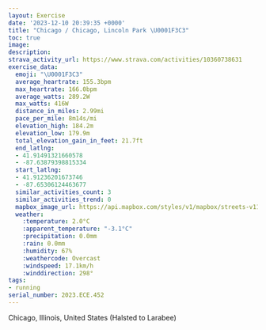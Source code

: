 ```yaml
---
layout: Exercise
date: '2023-12-10 20:39:35 +0000'
title: "Chicago / Chicago, Lincoln Park \U0001F3C3"
toc: true
image:
description:
strava_activity_url: https://www.strava.com/activities/10360738631
exercise_data:
  emoji: "\U0001F3C3"
  average_heartrate: 155.3bpm
  max_heartrate: 166.0bpm
  average_watts: 289.2W
  max_watts: 416W
  distance_in_miles: 2.99mi
  pace_per_mile: 8m14s/mi
  elevation_high: 184.2m
  elevation_low: 179.9m
  total_elevation_gain_in_feet: 21.7ft
  end_latlng:
  - 41.91491321660578
  - -87.63879398815334
  start_latlng:
  - 41.91236201673746
  - -87.65306124463677
  similar_activities_count: 3
  similar_activities_trend: 0
  mapbox_image_url: https://api.mapbox.com/styles/v1/mapbox/streets-v11/static/path-5+787af2-1.0(ugy~Fhl~uO%3FiBKaMC%5BQAAGA_A%40eDG_A%3FiFG_MESKGkABQCEO%3FKGqH%3FiIGu%40AmAIcBK%7D%40Ci%40E%7DOBqECyDNaBBi%40I%7B%40Sg%40IIQCg%40BKByAz%40q%40%40y%40FKO%40k%40AIg%40k%40CK%3FGLs%40%40%5B_%40aBIUEEKCkARYIe%40DYLEDCJDd%40EpAHvAALCHEDo%40Pc%40RMPQ%5EOHKB%5BCm%40J_%40WE%3FEDKVORi%40%5EKf%40IBMAEBGlAKPu%40h%40O%5ECf%40Hx%40CT%5BTi%40p%40s%40Vc%40%40%7BALq%40GiB%3FsCHuAK_AKi%40AWDo%40Tk%40BaA%40y%40Ga%40FU%3Fo%40HMFCF%3FxBBFNBdW%5BvLIn%40EZG~%40%5D%5CQBDTp%40N~%40%40vHFrAPh%40%40NDDN%40xAGjAC),pin-s-s+e5b22e(-87.65141,41.91371),pin-s-f+89ae00(-87.63883999999997,41.917170000000006)/auto/800x800?access_token=pk.eyJ1Ijoiam9zaGJlY2ttYW4iLCJhIjoiY205eWR2aDd1MWZ6djJrbXc4a3M0bWZleiJ9.XiG9OWkNcZk2QzjJbxLB4A
  weather:
    :temperature: 2.0°C
    :apparent_temperature: "-3.1°C"
    :precipitation: 0.0mm
    :rain: 0.0mm
    :humidity: 67%
    :weathercode: Overcast
    :windspeed: 17.1km/h
    :winddirection: 298°
tags:
- running
serial_number: 2023.ECE.452
---
```

Chicago, Illinois, United States (Halsted to Larabee)
